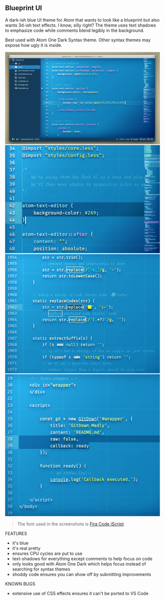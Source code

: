 ## Blueprint UI

A dark-ish blue UI theme for Atom that wants to look like a blueprint but also wants 3d-ish text effects. I know, silly right? The theme uses text shadows to emphasize code while comments blend legibly in the background.

Best used with Atom One Dark Syntax theme. Other syntax themes may expose how ugly it is inside.

![Blueprint UI](screenshots/blueprint-ui-main.png)
![Blueprint UI closeup](screenshots/atom-blueprint-ui.png)
![Blueprint UI find in JS](screenshots/blueprint-js-find.png)
![Blueprint UI select in HTML](screenshots/blueprint-select-html.png)

> The font used in the screenshots is [Fira Code iScript](https://github.com/kencrocken/FiraCodeiScript).

FEATURES
* it's blue
* it's real pretty
* ensures CPU cycles are put to use
* text-shadows for everything except comments to help focus on code
* only looks good with Atom One Dark which helps focus instead of searching for syntax themes
* shoddy code ensures you can show off by submitting improvements

KNOWN BUGS
* extensive use of CSS effects ensures it can't be ported to VS Code
